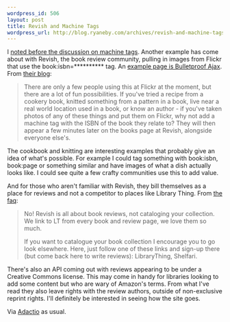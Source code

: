 ```yaml
--- 
wordpress_id: 506
layout: post
title: Revish and Machine Tags
wordpress_url: http://blog.ryaneby.com/archives/revish-and-machine-tags/
---
```

I <a href="http://blog.ryaneby.com/archives/machine-tag-metadata/">noted before the discussion on machine tags</a>. Another example has come about with Revish, the book review community, pulling in images from Flickr that use the book:isbn=********** tag. An <a href="http://www.revish.com/books/0321472667/">example page is Bulletproof Ajax</a>. From <a href="http://blog.revish.com/2007/04/machine_tags_flickr_photos_and.html">their blog</a>:

<blockquote>There are only a few people using this at Flickr at the moment, but there are a lot of fun possibilities. If you've tried a recipe from a cookery book, knitted something from a pattern in a book, live near a real world location used in a book, or know an author - if you've taken photos of any of these things and put them on Flickr, why not add a machine tag with the ISBN of the book they relate to? They will then appear a few minutes later on the books page at Revish, alongside everyone else's.</blockquote>

The cookbook and knitting are interesting examples that probably give an idea of what's possible. For example I could tag something with book:isbn, book:page or something similar and have images of what a dish actually looks like. I could see quite a few crafty communities use this to add value.

And for those who aren't familiar with Revish, they bill themselves as a place for reviews and not a competitor to places like Library Thing. From <a href="http://www.revish.com/faq/">the faq</a>:

<blockquote>No! Revish is all about book reviews, not cataloging your collection. We link to LT from every book and review page, we love them so much.

If you want to catalogue your book collection I encourage you to go look elsewhere. Here, just follow one of these links and sign-up there (but come back here to write reviews): LibraryThing, Shelfari.</blockquote>

There's also an API coming out with reviews appearing to be under a Creative Commons license. This may come in handy for libraries looking to add some content but who are wary of Amazon's terms. From what I've read they also leave rights with the review authors, outside of non-exclusive reprint rights. I'll definitely be interested in seeing how the site goes.

Via <a href="http://adactio.com/journal/1277">Adactio</a> as usual.

